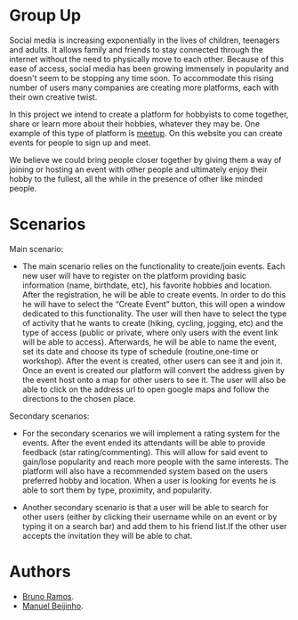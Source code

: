 # Group Up
Social media is increasing exponentially in the lives of children, teenagers and adults. It allows family and friends to stay connected through the internet without the need to physically move to each other. Because of this ease of access, social media has been growing immensely in popularity and doesn't seem to be stopping any time soon. To accommodate this rising number of users many companies are creating more platforms, each with their own creative twist. 

In this project we intend to create a platform for hobbyists to come together, share or learn more about their hobbies, whatever they may be. One example of this type of platform is [meetup](https://www.meetup.com)​. On this website you can create events for people to sign up and meet. 

We believe we could bring people closer together by giving them a way of joining or hosting an event with other people and ultimately enjoy their hobby to the fullest, all the while in the presence of other like minded people.

# Scenarios
Main scenario:
- The main scenario relies on the functionality to create/join events. Each new user will have to register on the platform providing basic information (name, birthdate, etc), his favorite hobbies and location. After the registration, he will be able to create events. In order to do this he will have to select the “Create Event” button, this will open a window dedicated to this functionality. The user will then have to select the type of activity that he wants to create (hiking, cycling, jogging, etc) and the type of access (public or private, where only users with the event link will be able to access). Afterwards, he will be able to name the event, set its date and choose its type of schedule (routine,one-time or workshop). After the event is created, other users can see it and join it. Once an event is created our platform will convert the address given by the event host onto a map for other users to see it. The user will also be able to click on the address url to open google maps and follow the directions to the chosen place.

Secondary scenarios:
- For the secondary scenarios we will implement a rating system for the events. After the event ended its attendants will be able to provide feedback (star rating/commenting). This will allow for said event to gain/lose popularity and reach more people with the same interests. The platform will also have a recommended system based on the users preferred hobby and location.  When a user is looking for events he is able to sort them by type, proximity, and popularity.

- Another secondary scenario is that a user will be able to search for other users (either by clicking their username while on an event or by typing it on a search bar) and add them to his friend list.If the other user accepts the invitation they will be able to chat. 
 
 # Authors
- [Bruno Ramos](https://github.com/BacRamos).
- [Manuel Beijinho](https://github.com/BacRamos).

